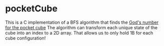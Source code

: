 # pocketCube

This is a C implementation of a BFS algorithm that finds the [God's number for the pocket cube](https://ruwix.com/the-rubiks-cube/gods-number/)
The algorithm can transform each unique state of the cube into an index to a 2D array. That allows us to only hold 1B for each cube configuration!
